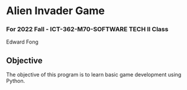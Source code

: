 # Alien Invader Game 
### For 2022 Fall - ICT-362-M70-SOFTWARE TECH II Class
Edward Fong

## Objective
The objective of this program is to learn basic game development using Python.
